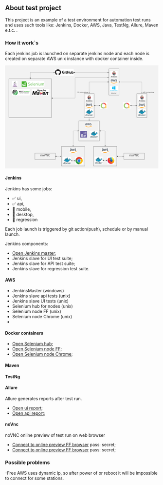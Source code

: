 ## About test project

This project is an example of a test environment for automation test runs and uses such tools like:
Jenkins, Docker, AWS, Java, TestNg, Allure, Maven e.t.c. .

### How it work`s

Each jenkins job is launched on separate jenkins node and each node is created on separate AWS unix instance with
docker container inside.

![Workflow](src\main\resources\diag.png "Catman")



#### Jenkins

Jenkins has some jobs:

- :white_check_mark: ui,
- :white_check_mark: api,
- :black_square_button: mobile,
- :black_square_button: desktop,
- :black_square_button: regression 

Each job launch is triggered by git action(push), schedule or by manual launch.

Jenkins components:
- [Open Jenkins master](http://18.216.186.143:8080/);
- Jenkins slave for UI test suite;
- Jenkins slave for API test suite;
- Jenkins slave for regression test suite.

#### AWS

  - JenkinsMaster (windows)
  - Jenkins slave api tests (unix)
  - Jenkins slave UI tests (unix)
  - Selenium hub for nodes (unix)
  - Selenium node FF (unix)
  - Selenium node Chrome (unix)
  - 
#### Docker containers
  
  - [Open Selenium hub](http://18.117.177.129:4444/ui#);
  - [Open Selenium node FF](http://13.58.43.136:5555);
  - [Open Selenium node Chrome](http://3.141.33.104:5555);

#### Maven
  
#### TestNg

#### Allure

Allure generates reports after test run.
- [Open ui report](http://18.216.186.143:8080/job/Octopuz_ui/allure/);
- [Open api report](http://18.216.186.143:8080/job/Octopuz_api/allure/);
#### noVnc

noVNC online preview of test run on web browser
- [Connect to online preview FF browser](http://3.141.33.104:7900/) pass: secret;
- [Connect to online preview FF browser](http://13.58.43.136:7900/) pass: secret;


### Possible problems

-Free AWS uses dynamic ip, so after power of or reboot it will be impossible to connect for some stations.